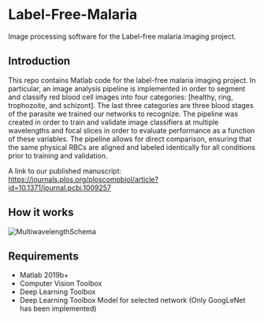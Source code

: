 # Label-Free-Malaria
Image processing software for the Label-free malaria imaging project.

## Introduction
This repo contains Matlab code for the label-free malaria imaging project. In particular, an image analysis pipeline is implemented in order to segment and classify red blood cell images into four categories: [healthy, ring, trophozoite, and schizont]. The last three categories are three blood stages of the parasite we trained our networks to recognize. The pipeline was created in order to train and validate image classifiers at multiple wavelengths and focal slices in order to evaluate performance as a function of these variables. The pipeline allows for direct comparison, ensuring that the same physical RBCs are aligned and labeled identically for all conditions prior to training and validation. 

A link to our published manuscript: https://journals.plos.org/ploscompbiol/article?id=10.1371/journal.pcbi.1009257

## How it works
![MultiwavelengthSchema](https://github.com/czbiohub/Label-Free-Malaria/blob/master/Images/Multi-wavelength%20detection%20schemes.png)

## Requirements
- Matlab 2019b+
- Computer Vision Toolbox
- Deep Learning Toolbox
- Deep Learning Toolbox Model for selected network (Only GoogLeNet has been implemented)
